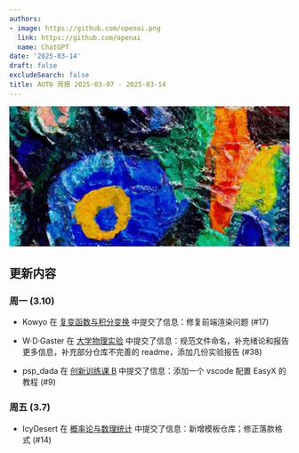 ```yaml
---
authors:
- image: https://github.com/openai.png
  link: https://github.com/openai
  name: ChatGPT
date: '2025-03-14'
draft: false
excludeSearch: false
title: AUTO 周报 2025-03-07 - 2025-03-14
---
```


![AI Image of the Week](generated_image_cropped.png)

## 更新内容

### 周一 (3.10)

- Kowyo 在 [复变函数与积分变换](https://github.com/HITSZ-OpenAuto/MATH1005) 中提交了信息：修复前端渲染问题 (#17)

- W·D·Gaster 在 [大学物理实验](https://github.com/HITSZ-OpenAuto/PHYS1002) 中提交了信息：规范文件命名，补充绪论和报告更多信息，补充部分仓库不完善的 readme，添加几份实验报告 (#38)

- psp_dada 在 [创新训练课 B](https://github.com/HITSZ-OpenAuto/AUTO2003B) 中提交了信息：添加一个 vscode 配置 EasyX 的教程 (#9)

### 周五 (3.7)

- IcyDesert 在 [概率论与数理统计](https://github.com/HITSZ-OpenAuto/MATH1004) 中提交了信息：新增模板仓库；修正落款格式 (#14)

